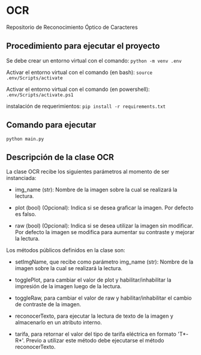 # OCR
Repositorio de Reconocimiento Óptico de Caracteres

## Procedimiento para ejecutar el proyecto
Se debe crear un entorno virtual con el comando:
`python -m venv .env`

Activar el entorno virtual con el comando (en bash):
`source .env/Scripts/activate`

Activar el entorno virtual con el comando (en powershell):
`.env/Scripts/activate.ps1`


instalación de requerimientos:
`pip install -r requirements.txt`

## Comando para ejecutar

`python main.py`

## Descripción de la clase OCR

La clase OCR recibe los siguientes parámetros al momento de ser instanciada: 
 - img_name (str): Nombre de la imagen sobre la cual se realizará la lectura.

 - plot (bool) (Opcional): Indica si se desea graficar la imagen. Por defecto es falso.

 - raw (bool) (Opcional): Indica si se desea utilizar la imagen sin modificar. Por defecto la imagen se modifica para aumentar su contraste y mejorar la lectura.

Los métodos públicos definidos en la clase son:
 - setImgName, que recibe como parámetro img_name (str): Nombre de la imagen sobre la cual se realizará la lectura.
    
 - togglePlot, para cambiar el valor de plot y habilitar/inhabilitar la impresión de la imagen luego de la lectura.
    
 - toggleRaw, para cambiar el valor de raw y habilitar/inhabilitar el cambio de contraste de la imagen.

 - reconocerTexto, para ejecutar la lectura de texto de la imagen y almacenarlo en un atributo interno.

 - tarifa, para retornar el valor del tipo de tarifa eléctrica en formato 'T*-R*'. Previo a utilizar este método debe ejecutarse el método reconocerTexto.
